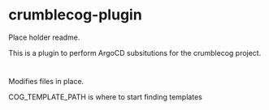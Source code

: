 # crumblecog-plugin

Place holder readme.

This is a plugin to perform ArgoCD subsitutions for the crumblecog project.

# 

Modifies files in place.

COG_TEMPLATE_PATH is where to start finding templates
